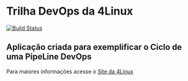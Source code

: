 # Trilha DevOps da 4Linux

<!-- Altere a Flag abaixo com sua URL do Travis -->
[![Build Status](https://travis-ci.com/LucasGCLMartins/DevOpsLab-HelloWorld.svg?branch=master)](https://travis-ci.com/LucasGCLMartins/DevOpsLab-HelloWorld)

## Aplicação criada para exemplificar o Ciclo de uma PipeLine DevOps


Para maiores informações acesse o [Site da 4Linux](https://www.4linux.com.br/cursos/devops)
